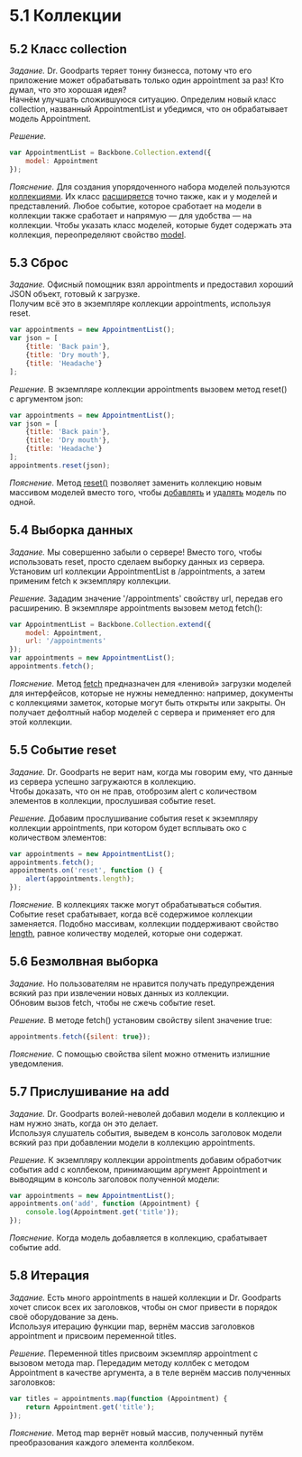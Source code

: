 # 5.1 Коллекции

## 5.2 Класс collection

_Задание._
Dr. Goodparts теряет тонну бизнесса, потому что его приложение может обрабатывать только один appointment за раз! Кто думал, что это хорошая идея?   
Начнём улучшать сложившуюся ситуацию. Определим новый класс collection, названный AppointmentList и убедимся, что он обрабатывает модель Appointment.

_Решение._
```javascript
var AppointmentList = Backbone.Collection.extend({
    model: Appointment
});
```

_Пояснение._
Для создания упорядоченного набора моделей пользуются [коллекциями](http://backbonejs.ru/#Collection). Их класс [расширяется](http://backbonejs.ru/#Collection-extend) точно также, как и у моделей и представлений. Любое событие, которое сработает на модели в коллекции также сработает и напрямую — для удобства — на коллекции. Чтобы указать класс моделей, которые будет содержать эта коллекция, переопределяют свойство [model](http://backbonejs.ru/#Collection-model).

## 5.3 Сброс

_Задание._
Офисный помощник взял appointments и предоставил хороший JSON объект, готовый к загрузке.   
Получим всё это в экземпляре коллекции appointments, используя reset.
```javascript
var appointments = new AppointmentList();
var json = [
    {title: 'Back pain'},
    {title: 'Dry mouth'},
    {title: 'Headache'}
];
```

_Решение._
В экземпляре коллекции appointments вызовем метод reset() с аргументом json:
```javascript
var appointments = new AppointmentList();
var json = [
    {title: 'Back pain'},
    {title: 'Dry mouth'},
    {title: 'Headache'}
];
appointments.reset(json);
```

_Пояснение._
Метод [reset()](http://backbonejs.ru/#Collection-reset) позволяет заменить коллекцию новым массивом моделей вместо того, чтобы [добавлять](http://backbonejs.ru/#Collection-add) и [удалять](http://backbonejs.ru/#Collection-remove) модель по одной.

## 5.4 Выборка данных

_Задание._
Мы совершенно забыли о сервере! Вместо того, чтобы использовать reset, просто сделаем выборку данных из сервера. Установим url коллекции AppointmentList в /appointments, а затем применим fetch к экземпляру коллекции.

_Решение._
Зададим значение '/appointments' свойству url, передав его расширению. В экземпляре appointments вызовем метод fetch():
```javascript
var AppointmentList = Backbone.Collection.extend({
    model: Appointment,
    url: '/appointments'
});
var appointments = new AppointmentList();
appointments.fetch();
```

_Пояснение._
Метод [fetch](http://backbonejs.ru/#Collection-fetch) предназначен для «ленивой» загрузки моделей для интерфейсов, которые не нужны немедленно: например, документы с коллекциями заметок, которые могут быть открыты или закрыты. Он получает дефолтный набор моделей с сервера и применяет его для этой коллекции. 

## 5.5 Событие reset

_Задание._
Dr. Goodparts не верит нам, когда мы говорим ему, что данные из сервера успешно загружаются в коллекцию.    
Чтобы доказать, что он не прав, отоброзим alert с количеством элементов в коллекции, прослушивая событие reset.

_Решение._
Добавим прослушивание события reset к экземпляру коллекции appointments, при котором будет всплывать око с количеством элементов:
```javascript
var appointments = new AppointmentList();
appointments.fetch();
appointments.on('reset', function () {
    alert(appointments.length);
});
```

_Пояснение._
В коллекциях также могут обрабатываться события. Событие reset срабатывает, когда всё содержимое коллекции заменяется. Подобно массивам, коллекции поддерживают свойство [length](http://backbonejs.ru/#Collection-length), равное количеству моделей, которые они содержат.

## 5.6 Безмолвная выборка

_Задание._
Но пользователям не нравится получать предупреждения всякий раз при извлечении новых данных из коллекции.   
Обновим вызов fetch, чтобы не сжечь событие reset.

_Решение._
В методе fetch() установим свойству silent значение true:
```javascript
appointments.fetch({silent: true});
```

_Пояснение._
С помощью свойства silent можно отменить излишние уведомления.

## 5.7 Прислушивание на add

_Задание._
Dr. Goodparts волей-неволей добавил модели в коллекцию и нам нужно знать, когда он это делает.  
Используя слушатель события, выведем в консоль заголовок модели всякий раз при добавлении модели в коллекцию appointments.

_Решение._
К экземпляру коллекции appointments добавим обработчик события add с коллбеком, принимающим аргумент Appointment и выводящим в консоль заголовок полученной модели:
```javascript
var appointments = new AppointmentList();
appointments.on('add', function (Appointment) {
    console.log(Appointment.get('title'));
});
```

_Пояснение._
Когда модель добавляется в коллекцию, срабатывает событие add.

## 5.8 Итерация

_Задание._
Есть много appointments в нашей коллекции и Dr. Goodparts хочет список всех их заголовков, чтобы он смог привести в порядок своё оборудование за день.   
Используя итерацию функции map, вернём массив заголовков appointment и присвоим переменной titles.

_Решение._
Переменной titles присвоим экземпляр appointment с вызовом метода map. Передадим методу коллбек с методом Appointment в качестве аргумента, а в теле вернём массив полученных заголовков:
```javascript
var titles = appointments.map(function (Appointment) {
    return Appointment.get('title');
});
```

_Пояснение._
Метод map вернёт новый массив, полученный путём преобразования каждого элемента коллбеком.